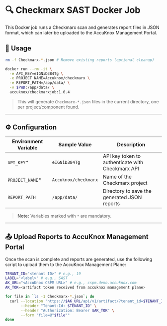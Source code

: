 # 🔍 Checkmarx SAST Docker Job

This Docker job runs a Checkmarx scan and generates report files in JSON format, which can later be uploaded to the AccuKnox Management Portal.

## 🚀 Usage

```bash
rm -f Checkmarx-*.json # Remove existing reports (optional cleanup)

docker run --rm -it \
  -e API_KEY=eIGNiD384Tg \
  -e PROJECT_NAME=Accuknox/checkmarx \
  -e REPORT_PATH=/app/data/ \
  -v $PWD:/app/data/ \
  accuknox/checkmarxjob:1.0.4
```

> This will generate `Checkmarx-*.json` files in the current directory, one per project/component found.

---

## ⚙️ Configuration

| Environment Variable | Sample Value                             | Description                                          |
|----------------------|------------------------------------------|------------------------------------------------------|
| `API_KEY`*           | `eIGNiD384Tg`                            | API key token to authenticate with Checkmarx API     |
| `PROJECT_NAME`*      | `Accuknox/checkmarx`                     | Name of the Checkmarx project                        |
| `REPORT_PATH`        | `/app/data/`                             | Directory to save the generated JSON reports         |

> **Note:** Variables marked with `*` are mandatory.

---

## 📤 Upload Reports to AccuKnox Management Portal

Once the scan is complete and reports are generated, use the following script to upload them to the AccuKnox Management Plane:

```bash
TENANT_ID="<tenant ID>" # e.g., 19
LABEL="<label>" # e.g., SAST
AK_URL="<AccuKnox CSPM URL>" # e.g., cspm.demo.accuknox.com
AK_TOK=<artifact token received from accuknox management plane>

for file in `ls -1 Checkmarx-*.json`; do
  curl --location "https://$AK_URL/api/v1/artifact/?tenant_id=$TENANT_ID&data_type=CX&save_to_s3=True&label_id=$LABEL" \
       --header "Tenant-Id: $TENANT_ID" \
       --header "Authorization: Bearer $AK_TOK" \
       --form "file=@"$file""
done
```
